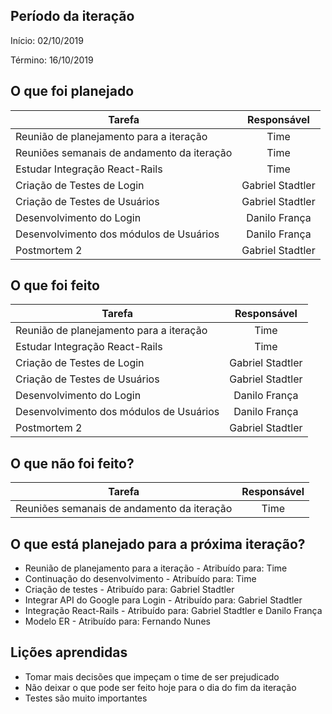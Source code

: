 ## Período da iteração

Início: 02/10/2019

Término: 16/10/2019

## O que foi planejado

| Tarefa                 | Responsável  |
| -----------------------|:------------:|
| Reunião de planejamento para a iteração | Time
| Reuniões semanais de andamento da iteração | Time
| Estudar Integração React-Rails | Time
| Criação de Testes de Login | Gabriel Stadtler 
| Criação de Testes de Usuários | Gabriel Stadtler 
| Desenvolvimento do Login | Danilo França
| Desenvolvimento dos módulos de Usuários | Danilo França
| Postmortem 2 | Gabriel Stadtler


## O que foi feito

| Tarefa                 | Responsável  |
| -----------------------|:------------:|
| Reunião de planejamento para a iteração | Time
| Estudar Integração React-Rails | Time
| Criação de Testes de Login | Gabriel Stadtler 
| Criação de Testes de Usuários | Gabriel Stadtler 
| Desenvolvimento do Login | Danilo França
| Desenvolvimento dos módulos de Usuários | Danilo França
| Postmortem 2 | Gabriel Stadtler


## O que não foi feito?

| Tarefa                 | Responsável  |
| -----------------------|:------------:|
| Reuniões semanais de andamento da iteração | Time


## O que está planejado para a próxima iteração?
	
* Reunião de planejamento para a iteração - Atribuído para: Time
* Continuação do desenvolvimento - Atribuído para: Time
* Criação de testes - Atribuído para: Gabriel Stadtler
* Integrar API do Google para Login - Atribuído para: Gabriel Stadtler
* Integração React-Rails - Atribuído para: Gabriel Stadtler e Danilo França
* Modelo ER - Atribuído para: Fernando Nunes

## Lições aprendidas

* Tomar mais decisões que impeçam o time de ser prejudicado
* Não deixar o que pode ser feito hoje para o dia do fim da iteração
* Testes são muito importantes


